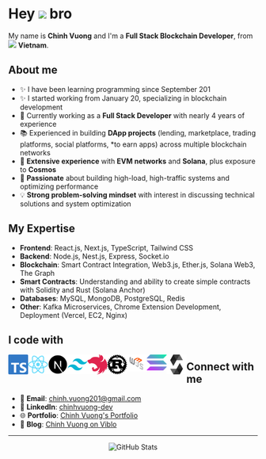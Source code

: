 # Hey <img src="https://emojis.slackmojis.com/emojis/images/1577305505/7373/hand_wave.gif?1577305505" width="50" /> bro

My name is **Chinh Vuong** and I'm a **Full Stack Blockchain Developer**, from <img src="https://cdn-icons-png.flaticon.com/512/206/206632.png" width="17" /> **Vietnam**.

## About me

- ✨ I have been learning programming since September 201
- ✨ I started working from January 20, specializing in blockchain development
- 🚀 Currently working as a **Full Stack Developer** with nearly 4 years of experience
- 📚 Experienced in building **DApp projects** (lending, marketplace, trading platforms, social platforms, *to earn apps) across multiple blockchain networks
- 🔗 **Extensive experience** with **EVM networks** and **Solana**, plus exposure to **Cosmos**
- 🎯 **Passionate** about building high-load, high-traffic systems and optimizing performance
- 💡 **Strong problem-solving mindset** with interest in discussing technical solutions and system optimization

## My Expertise

- **Frontend**: React.js, Next.js, TypeScript, Tailwind CSS
- **Backend**: Node.js, Nest.js, Express, Socket.io
- **Blockchain**: Smart Contract Integration, Web3.js, Ether.js, Solana Web3, The Graph
- **Smart Contracts**: Understanding and ability to create simple contracts with Solidity and Rust (Solana Anchor)
- **Databases**: MySQL, MongoDB, PostgreSQL, Redis
- **Other**: Kafka Microservices, Chrome Extension Development, Deployment (Vercel, EC2, Nginx)

## I code with

<a href="https://www.typescriptlang.org" target="_blank">
  <img align="left" title="Typescript" alt="Typescript" width="40px" src="./assets/typescript-logo.svg" />
</a>
<a href="https://pt-br.reactjs.org" target="_blank">
 <img align="left" title="ReactJs" alt="React and React Native" width="40px" src="./assets/react-logo.svg" />
</a>
<a href="https://nextjs.org" target="_blank">
  <img align="left" title="Next Js" alt="Next Js" width="40px" src="./assets/next-logo.svg" />
</a>
<a href="https://tailwindcss.com" target="_blank">
 <img align="left" title="Tailwind Css" alt="Tailwind Css" width="40px" src="./assets/tailwind-logo.svg" />
</a>
<a href="https://nestjs.com" target="_blank">
  <img align="left" title="Nest Js" alt="Nest Js" width="40px" src="./assets/nest-logo.svg" />
</a>
<a href="https://www.rust-lang.org" target="_blank">
  <img align="left" title="Rust" alt="Rust" width="40px" src="https://raw.githubusercontent.com/devicons/devicon/master/icons/rust/rust-plain.svg" />
</a>
<a href="https://web3js.readthedocs.io" target="_blank">
  <img align="left" title="Web3 Js" alt="Web3 Js" width="40px" src="./assets/web3js.png" />
</a>
<a href="https://solana-labs.github.io/solana-web3.js" target="_blank">
  <img align="left" title="solana web3js" alt="solana web3js" width="40px" src="./assets/solana-sol-logo.svg" />
</a>
<a href="https://docs.soliditylang.org" target="_blank">
  <img align="left" title="Solidity" alt="Solidity" width="40px" src="https://raw.githubusercontent.com/devicons/devicon/master/icons/solidity/solidity-original.svg" />
</a>

## Connect with me

- 📧 **Email**: [chinh.vuong201@gmail.com](mailto:chinh.vuong201@gmail.com)
- 💼 **LinkedIn**: [chinhvuong-dev](https://www.linkedin.com/in/chinhvuong-dev)
- 🌐 **Portfolio**: [Chinh Vuong's Portfolio](https://portfolio-chinhvuongs-projects.vercel.app/)
- 📝 **Blog**: [Chinh Vuong on Viblo](https://viblo.asia/u/chinhvuong)

---

<div align="center">
  <img src="https://github-readme-stats.vercel.app/api?username=chinhvuong&show_icons=true&theme=radical" alt="GitHub Stats" />
</div>
